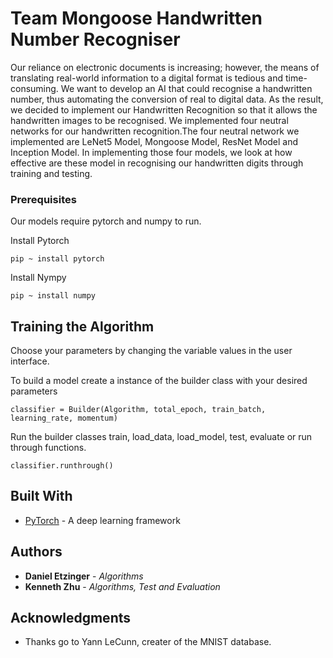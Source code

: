 # Team Mongoose Handwritten Number Recogniser

Our reliance on electronic documents is increasing; however, the means of translating real-world information to a digital format is tedious and time-consuming. We want to develop an AI that could recognise a handwritten number, thus automating the conversion of real to digital data. As the result, we decided to implement our Handwritten Recognition so that it allows the handwritten images to be recognised. We implemented four neutral networks for our handwritten recognition.The four neutral network we implemented are LeNet5 Model, Mongoose Model, ResNet Model and Inception Model. In implementing those four models, we look at how effective are these model in recognising our handwritten digits through training and testing. 



### Prerequisites

Our models require pytorch and numpy to run.


Install Pytorch 

```
pip ~ install pytorch
```

Install Nympy

```
pip ~ install numpy
```


## Training the Algorithm

Choose your parameters by changing the variable values in the user interface.

To build a model create a instance of the builder class with your desired parameters
```
classifier = Builder(Algorithm, total_epoch, train_batch, learning_rate, momentum)
```

Run the builder classes train, load_data, load_model, test, evaluate or run through functions.

```
classifier.runthrough()
```



## Built With

* [PyTorch](https://pytorch.org/) - A deep learning framework


## Authors

* **Daniel Etzinger** - *Algorithms*
* **Kenneth Zhu** - *Algorithms, Test and Evaluation*


## Acknowledgments

* Thanks go to Yann LeCunn, creater of the MNIST database.

